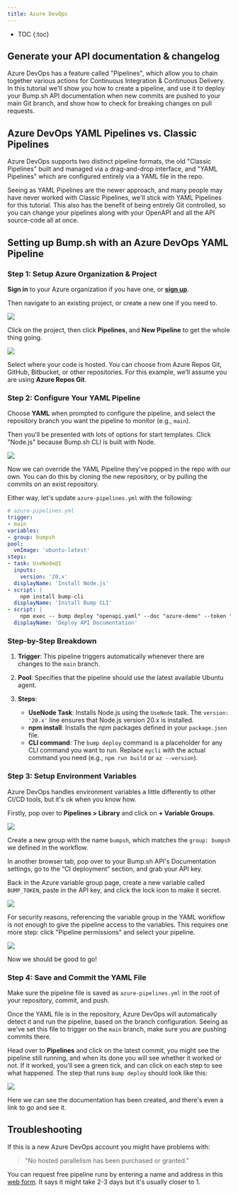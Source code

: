 ```yaml
---
title: Azure DevOps
---
```


- TOC
{:toc}

## Generate your API documentation & changelog

Azure DevOps has a feature called "Pipelines", which allow you to chain together various actions for Continuous Integration & Continuous Delivery. In this tutorial we'll show you how to create a pipeline, and use it to deploy your Bump.sh API documentation when new commits are pushed to your main Git branch, and show how to check for breaking changes on pull requests. 

## Azure DevOps YAML Pipelines vs. Classic Pipelines

Azure DevOps supports two distinct pipeline formats, the old "Classic Pipelines" built and managed via a drag-and-drop interface, and "YAML Pipelines" which are configured entirely via a YAML file in the repo.

Seeing as YAML Pipelines are the newer approach, and many people may have never worked with Classic Pipelines, we'll stick with YAML Pipelines for this tutorial. This also has the benefit of being entirely Git controlled, so you can change your pipelines along with your OpenAPI and all the API source-code all at once.

## Setting up Bump.sh with an Azure DevOps YAML Pipeline

### Step 1: Setup Azure Organization & Project

**Sign in** to your Azure organization if you have one, or **[sign up](https://azure.microsoft.com/en-us/free)**.

Then navigate to an existing project, or create a new one if you need to.

![](/images/guides/azure-devops/organization-and-project.png)

Click on the project, then click **Pipelines**, and **New Pipeline** to get the whole thing going.

![](/images/guides/azure-devops/new-project-pipeline.png)

Select where your code is hosted. You can choose from Azure Repos Git, GitHub, Bitbucket, or other repositories. For this example, we’ll assume you are using **Azure Repos Git**.

### Step 2: Configure Your YAML Pipeline

Choose **YAML** when prompted to configure the pipeline, and select the repository branch you want the pipeline to monitor (e.g., `main`).

Then you'll be presented with lots of options for start templates. Click "Node.js" because Bump.sh CLI is built with Node.

![](/images/guides/azure-devops/pipeline-templates.png)

Now we can override the YAML Pipeline they've popped in the repo with our own. You can do this by cloning the new repository, or by pulling the commits on an exist repository.

Either way, let's update `azure-pipelines.yml` with the following:


```yaml
# azure-pipelines.yml
trigger:
- main
variables: 
- group: bumpsh
pool:
  vmImage: 'ubuntu-latest'
steps:
- task: UseNode@1
  inputs:
    version: '20.x'
  displayName: 'Install Node.js'
- script: |
    npm install bump-cli
  displayName: 'Install Bump CLI'
- script: |
    npm exec -- bump deploy "openapi.yaml" --doc "azure-demo" --token "$(BUMP_TOKEN)"
  displayName: 'Deploy API Documentation'
```

### **Step-by-Step Breakdown**
1. **Trigger**: This pipeline triggers automatically whenever there are changes to the `main` branch.
   
2. **Pool**: Specifies that the pipeline should use the latest available Ubuntu agent.   
3. **Steps**:
   - **UseNode Task**: Installs Node.js using the `UseNode` task. The `version: '20.x'` line ensures that Node.js version 20.x is installed.
   - **npm install**: Installs the npm packages defined in your `package.json` file.
   - **CLI command**: The `bump deploy` command is a placeholder for any CLI command you want to run. Replace `mycli` with the actual command you need (e.g., `npm run build` or `az --version`).

### Step 3: Setup Environment Variables

Azure DevOps handles environment variables a little differently to other CI/CD tools, but it's ok when you know how.

Firstly, pop over to **Pipelines > Library** and click on **\+ Variable Groups**. 

![](/images/guides/azure-devops/add-variable-group.png)

Create a new group with the name `bumpsh`, which matches the `group: bumpsh` we defined in the workflow.
 
In another browser tab, pop over to your Bump.sh API's Documentation settings, go to the “CI deployment” section, and grab your API key.

Back in the Azure variable group page, create a new variable called `BUMP_TOKEN`, paste in the API key, and click the lock icon to make it secret.

![](/images/guides/azure-devops/bump-variable-group.png)

For security reasons, referencing the variable group in the YAML workflow is not enough to give the pipeline access to the variables. This requires one more step: click "Pipeline permissions" and select your pipeline.

![](/images/guides/azure-devops/pipeline-permissions-variable-group.png)

Now we should be good to go! 

### Step 4: Save and Commit the YAML File

Make sure the pipeline file is saved as `azure-pipelines.yml` in the root of your repository, commit, and push.

Once the YAML file is in the repository, Azure DevOps will automatically detect it and run the pipeline, based on the branch configuration. Seeing as we've set this file to trigger on the `main` branch, make sure you are pushing commits there.

Head over to **Pipelines** and click on the latest commit, you might see the pipeline still running, and when its done you will see whether it worked or not. If it worked, you'll see a green tick, and can click on each step to see what happened. The step that runs `bump deploy` should look like this:

![](/images/guides/azure-devops/first-run.png)

Here we can see the documentation has been created, and there's even a link to go and see it. 

## Troubleshooting 

If this is a new Azure DevOps account you might have problems with: 

> "No hosted parallelism has been purchased or granted."

You can request free pipeline runs by entering a name and address in this [web form](https://aka.ms/azpipelines-parallelism-request). It says it might take 2-3 days but it's usually closer to 1.
